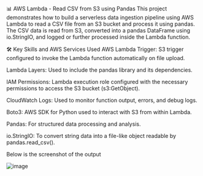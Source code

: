 📊 AWS Lambda - Read CSV from S3 using Pandas
This project demonstrates how to build a serverless data ingestion pipeline using AWS Lambda to read a CSV file from an S3 bucket and process it using pandas. The CSV data is read from S3, converted into a pandas DataFrame using io.StringIO, and logged or further processed inside the Lambda function.

🛠️ Key Skills and AWS Services Used
AWS Lambda Trigger: S3 trigger configured to invoke the Lambda function automatically on file upload.

Lambda Layers: Used to include the pandas library and its dependencies.

IAM Permissions: Lambda execution role configured with the necessary permissions to access the S3 bucket (s3:GetObject).

CloudWatch Logs: Used to monitor function output, errors, and debug logs.

Boto3: AWS SDK for Python used to interact with S3 from within Lambda.

Pandas: For structured data processing and analysis.

io.StringIO: To convert string data into a file-like object readable by pandas.read_csv().

Below is the screenshot of the output

![image](https://github.com/user-attachments/assets/f50b0a0b-e074-4319-951c-d702467ba6a4)


